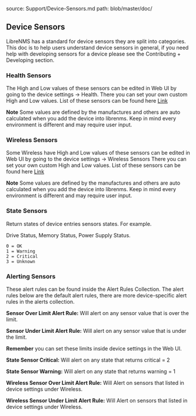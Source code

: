 source: Support/Device-Sensors.md
path: blob/master/doc/

## Device Sensors 

LibreNMS has a standard for device sensors they are split into categories.
This doc is to help users understand device sensors in general, if you need help with developing sensors for a device please see the Contributing + Developing section. 

### Health Sensors

The High and Low values of these sensors can be edited in Web UI by going to the device settings -> Health. There you can set your own custom
High and Low values. List of these sensors can be found here [Link](../Developing/os/Health-Information.md)

**Note** Some values are defined by the manufactures and others are auto calculated when you add the device into librenms. Keep in mind every environment is different and may require user input.


### Wireless Sensors

Some Wireless have  High and Low values of these sensors can be edited in Web UI by going to the device settings -> Wireless Sensors There you can set your own custom High and Low values. List of these sensors can be found here [Link](../Developing/os/Wireless-Sensors.md)

**Note** Some values are defined by the manufactures and others are auto calculated when you add the device into librenms. Keep in mind every environment is different and may require user input.

### State Sensors

Return states of device entries sensors states. For example. 

Drive Status, Memory Status, Power Supply Status. 

```
0 = OK
1 = Warning
2 = Critical
3 = Unknown
```

### Alerting Sensors

These alert rules can be found inside the Alert Rules Collection. The alert rules below are
the default alert rules, there are more device-specific alert rules in the alerts collection. 

**Sensor Over Limit Alert Rule:**  Will alert on any sensor value that is over the limit.

**Sensor Under Limit Alert Rule:** Will alert on any sensor value that is under the limit.

**Remember** you can set these limits inside device settings in the Web UI.

**State Sensor Critical:** Will alert on any state that returns critical = 2

**State Sensor Warning:** Will alert on any state that returns warning = 1

**Wireless Sensor Over Limit Alert Rule:** Will Alert on sensors that listed in device settings under Wireless.

**Wireless Sensor Under Limit Alert Rule:** Will Alert on sensors that listed in device settings under Wireless.
